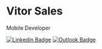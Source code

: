 # Vitor Sales 

Mobile Developer

[![Linkedin Badge](https://img.shields.io/badge/Vitor_Sales-0077B5?style=flat-square&logo=linkedin&logoColor=white&link=https://www.linkedin.com/in/vitorsalesg/)](https://www.linkedin.com/in/vitorsalesg/) 
[![Outlook Badge](https://img.shields.io/badge/vitorsalesg@outlook.com-0077B5?style=flat-square&logo=microsoft-outlook&logoColor=white&link=mailto:vitorsalesg@outlook.com)](mailto:vitorsalesg@outlook.com)

